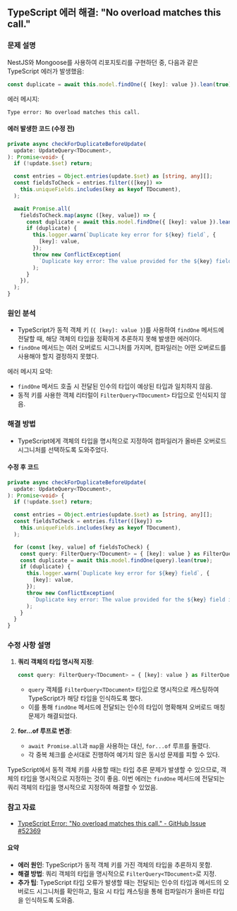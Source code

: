 ## TypeScript 에러 해결: "No overload matches this call."

### 문제 설명
NestJS와 Mongoose를 사용하여 리포지토리를 구현하던 중, 다음과 같은 TypeScript 에러가 발생했음:

```typescript
const duplicate = await this.model.findOne({ [key]: value }).lean(true);
```

에러 메시지:

```
Type error: No overload matches this call.
```

#### 에러 발생한 코드 (수정 전)
```typescript
private async checkForDuplicateBeforeUpdate(
  update: UpdateQuery<TDocument>,
): Promise<void> {
  if (!update.$set) return;

  const entries = Object.entries(update.$set) as [string, any][];
  const fieldsToCheck = entries.filter(([key]) =>
    this.uniqueFields.includes(key as keyof TDocument),
  );

  await Promise.all(
    fieldsToCheck.map(async ([key, value]) => {
      const duplicate = await this.model.findOne({ [key]: value }).lean(true);
      if (duplicate) {
        this.logger.warn(`Duplicate key error for ${key} field`, {
          [key]: value,
        });
        throw new ConflictException(
          `Duplicate key error: The value provided for the ${key} field is already in use.`,
        );
      }
    }),
  );
}
```

### 원인 분석
- TypeScript가 동적 객체 키 (`{ [key]: value }`)를 사용하여 `findOne` 메서드에 전달할 때, 해당 객체의 타입을 정확하게 추론하지 못해 발생한 에러이다. 
- `findOne` 메서드는 여러 오버로드 시그니처를 가지며, 컴파일러는 어떤 오버로드를 사용해야 할지 결정하지 못했다.

에러 메시지 요약:
- `findOne` 메서드 호출 시 전달된 인수의 타입이 예상된 타입과 일치하지 않음.
- 동적 키를 사용한 객체 리터럴이 `FilterQuery<TDocument>` 타입으로 인식되지 않음.

### 해결 방법
- TypeScript에게 객체의 타입을 명시적으로 지정하여 컴파일러가 올바른 오버로드 시그니처를 선택하도록 도와주었다.

#### 수정 후 코드
```typescript
private async checkForDuplicateBeforeUpdate(
  update: UpdateQuery<TDocument>,
): Promise<void> {
  if (!update.$set) return;

  const entries = Object.entries(update.$set) as [string, any][];
  const fieldsToCheck = entries.filter(([key]) =>
    this.uniqueFields.includes(key as keyof TDocument),
  );

  for (const [key, value] of fieldsToCheck) {
    const query: FilterQuery<TDocument> = { [key]: value } as FilterQuery<TDocument>;
    const duplicate = await this.model.findOne(query).lean(true);
    if (duplicate) {
      this.logger.warn(`Duplicate key error for ${key} field`, {
        [key]: value,
      });
      throw new ConflictException(
        `Duplicate key error: The value provided for the ${key} field is already in use.`,
      );
    }
  }
}
```

### 수정 사항 설명
1. **쿼리 객체의 타입 명시적 지정**:
    ```typescript
    const query: FilterQuery<TDocument> = { [key]: value } as FilterQuery<TDocument>;
    ```
    - `query` 객체를 `FilterQuery<TDocument>` 타입으로 명시적으로 캐스팅하여 TypeScript가 해당 타입을 인식하도록 했다.
    - 이를 통해 `findOne` 메서드에 전달되는 인수의 타입이 명확해져 오버로드 매칭 문제가 해결되었다.

2. **for...of 루프로 변경**:
    - `await Promise.all`과 `map`을 사용하는 대신, `for...of` 루프를 돌렸다.
    - 각 중복 체크를 순서대로 진행하여 예기치 않은 동시성 문제를 피할 수 있다.

TypeScript에서 동적 객체 키를 사용할 때는 타입 추론 문제가 발생할 수 있으므로, 객체의 타입을 명시적으로 지정하는 것이 좋음. 이번 에러는 `findOne` 메서드에 전달되는 쿼리 객체의 타입을 명시적으로 지정하여 해결할 수 있었음.

### 참고 자료
- [TypeScript Error: "No overload matches this call." - GitHub Issue #52369](https://github.com/microsoft/TypeScript/issues/52369)

#### 요약
- **에러 원인**: TypeScript가 동적 객체 키를 가진 객체의 타입을 추론하지 못함.
- **해결 방법**: 쿼리 객체의 타입을 명시적으로 `FilterQuery<TDocument>`로 지정.
- **추가 팁**: TypeScript 타입 오류가 발생할 때는 전달되는 인수의 타입과 메서드의 오버로드 시그니처를 확인하고, 필요 시 타입 캐스팅을 통해 컴파일러가 올바른 타입을 인식하도록 도와줌.